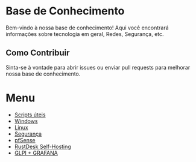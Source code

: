 # Base de Conhecimento

Bem-vindo à nossa base de conhecimento! Aqui você encontrará informações sobre tecnologia em geral, Redes, Segurança, etc.

## Como Contribuir
Sinta-se à vontade para abrir issues ou enviar pull requests para melhorar nossa base de conhecimento.

# Menu

- [Scripts úteis](Scripts.md)
- [Windows](Windows.md)
- [Linux](Linux.md)
- [Segurança](Segurança.md)
- [pfSense](pfSense.md)
- [RustDesk Self-Hosting](rustdesk.md)
- [GLPI + GRAFANA](glpi.md)
